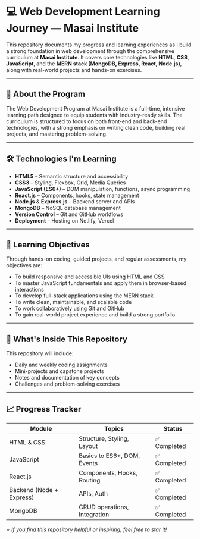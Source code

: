 # 💻 Web Development Learning Journey — Masai Institute

This repository documents my progress and learning experiences as I build a strong foundation in web development through the comprehensive curriculum at **Masai Institute**. It covers core technologies like **HTML**, **CSS**, **JavaScript**, and the **MERN stack (MongoDB, Express, React, Node.js)**, along with real-world projects and hands-on exercises.

---

## 📘 About the Program

The Web Development Program at Masai Institute is a full-time, intensive learning path designed to equip students with industry-ready skills. The curriculum is structured to focus on both front-end and back-end technologies, with a strong emphasis on writing clean code, building real projects, and mastering problem-solving.

---

## 🛠️ Technologies I'm Learning

- **HTML5** – Semantic structure and accessibility
- **CSS3** – Styling, Flexbox, Grid, Media Queries
- **JavaScript (ES6+)** – DOM manipulation, functions, async programming
- **React.js** – Components, hooks, state management
- **Node.js** & **Express.js** – Backend server and APIs
- **MongoDB** – NoSQL database management
- **Version Control** – Git and GitHub workflows
- **Deployment** – Hosting on Netlify, Vercel

---

## 🎯 Learning Objectives

Through hands-on coding, guided projects, and regular assessments, my objectives are:

- To build responsive and accessible UIs using HTML and CSS
- To master JavaScript fundamentals and apply them in browser-based interactions
- To develop full-stack applications using the MERN stack
- To write clean, maintainable, and scalable code
- To work collaboratively using Git and GitHub
- To gain real-world project experience and build a strong portfolio

---

## 📁 What's Inside This Repository

This repository will include:

- Daily and weekly coding assignments
- Mini-projects and capstone projects
- Notes and documentation of key concepts
- Challenges and problem-solving exercises

---

## 📈 Progress Tracker

| Module | Topics | Status |
|--------|--------|--------|
| HTML & CSS | Structure, Styling, Layout | ✅ Completed |
| JavaScript | Basics to ES6+, DOM, Events | ✅ Completed |
| React.js | Components, Hooks, Routing | ✅ Completed |
| Backend (Node + Express) | APIs, Auth | ✅ Completed |
| MongoDB | CRUD operations, Integration | ✅ Completed |

⭐️ *If you find this repository helpful or inspiring, feel free to star it!*
